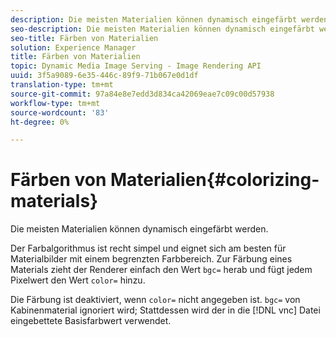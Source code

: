 ```yaml
---
description: Die meisten Materialien können dynamisch eingefärbt werden.
seo-description: Die meisten Materialien können dynamisch eingefärbt werden.
seo-title: Färben von Materialien
solution: Experience Manager
title: Färben von Materialien
topic: Dynamic Media Image Serving - Image Rendering API
uuid: 3f5a9089-6e35-446c-89f9-71b067e0d1df
translation-type: tm+mt
source-git-commit: 97a84e8e7edd3d834ca42069eae7c09c00d57938
workflow-type: tm+mt
source-wordcount: '83'
ht-degree: 0%

---
```



# Färben von Materialien{#colorizing-materials}

Die meisten Materialien können dynamisch eingefärbt werden.

Der Farbalgorithmus ist recht simpel und eignet sich am besten für Materialbilder mit einem begrenzten Farbbereich. Zur Färbung eines Materials zieht der Renderer einfach den Wert `bgc=` herab und fügt jedem Pixelwert den Wert `color=` hinzu.

Die Färbung ist deaktiviert, wenn `color=` nicht angegeben ist. `bgc=` von Kabinenmaterial ignoriert wird; Stattdessen wird der in die  [!DNL vnc] Datei eingebettete Basisfarbwert verwendet.
